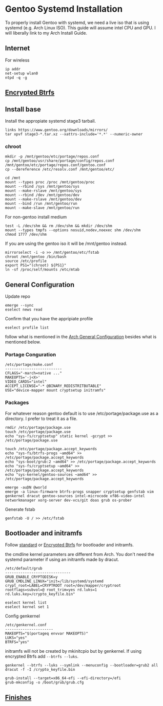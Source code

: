 # Gentoo Systemd Installation

To properly install Gentoo with systemd, we need a live iso that is using systemd (e.g. Arch Linux ISO). This guide will assume intel CPU and GPU. I will liberally link to my Arch Install Guide.

## Internet
For wireless


```
ip addr
net-setup wlan0
ntpd -q -g
```

## [Encrypted Btrfs](https://github.com/EdvinAlvarado/configs/blob/master/Arch/Encrypted%20Btrfs.md)

## Install base
Install the appropiate systemd stage3 tarball.
```
links https://www.gentoo.org/downloads/mirrors/
tar xpvf stage3-*.tar.xz --xattrs-include='*.*' --numeric-owner
```

### chroot
```
mkdir -p /mnt/gentoo/etc/portage/repos.conf
cp /mnt/gentoo/usr/share/portage/config/repos.conf /mnt/gentoo/etc/portage/repos.conf/gentoo.conf
cp --dereference /etc/resolv.conf /mnt/gentoo/etc/
```

```
cd /mnt
mount --types proc /proc /mnt/gentoo/proc
mount --rbind /sys /mnt/gentoo/sys
mount --make-rslave /mnt/gentoo/sys
mount --rbind /dev /mnt/gentoo/dev
mount --make-rslave /mnt/gentoo/dev
mount --bind /run /mnt/gentoo/run
mount --make-slave /mnt/gentoo/run
```

For non-gentoo install medium
```
test -L /dev/shm && rm /dev/shm && mkdir /dev/shm
mount --types tmpfs --options nosuid,nodev,noexec shm /dev/shm
chmod 1777 /dev/shm
```
If you are using the gentoo iso it will be /mnt/gentoo instead.
```
mirrorselect -i -o >> /mnt/gentoo/etc/fstab
chroot /mnt/gentoo /bin/bash
source /etc/profile
export PS1="(chroot) ${PS1}"
ln -sf /proc/self/mounts /etc/mtab
```

## General Configuration
Update repo
```
emerge --sync
eselect news read
```

Confirm that you have the appripiate profile
```
eselect profile list
```

follow what is mentioned in the [Arch General Configuration](https://github.com/EdvinAlvarado/configs/blob/master/Arch/install.md#general-configuration) besides what is mentioned below.

### Portage Conguration
```
/etc/portage/make.conf
--------------------------
CFLAGS="-march=native ..."
MAKEOPTS='-j<X>'
VIDEO_CARDS="intel"
ACCEPT_LICENSE="-* @BINARY_REDISTRITBUTABLE"
USE="device-mapper mount cryptsetup initramfs"
```

### Packages
For whatever reason gentoo default is to use /etc/portage/package.use as a directory. I prefer to treat it as a file.
```
rmdir /etc/portage/package.use
touch /etc/portage/package.use
echo "sys-fs/cryptsetup" static kernel -gcrypt >> /etc/portage/package.use
```

```
touch /etc/portage/package.accept_keywords
echo "sys-fs/btrfs-progs ~amd64" >> /etc/portage/package.accept_keywords
echo "sys-boot/grub:2 ~amd64" >> /etc/portage/package.accept_keywords
echo "sys-fs/cryptsetup ~amd64" >> /etc/portage/package.accept_keywords
echo "sys-kernel/gentoo-sources ~amd64" >> /etc/portage/package.accept_keywords
```

```
emerge -auDN @world
emerge -a linux-firmware btrfs-progs snapper cryptsetup genfstab vim genkernel dracut gentoo-sources intel-microcode xf86-video-intel networkmanager xorg-server dev-vcs/git doas grub os-prober
```

Generate fstab
```
genfstab -U / >> /etc/fstab
```


## Bootloader and initramfs

Follow [standard](https://github.com/EdvinAlvarado/configs/blob/master/Arch/install.md#general-configuration) or [Encrypted Btrfs](https://github.com/EdvinAlvarado/configs/blob/master/Arch/Encrypted%20Btrfs.md#configure-mkinitcpio) for bootloader and initramfs.

the cmdline kernel parameters are different from Arch. You don't need the systemd parameter if using an initramfs made by dracut.
```
/etc/default/grub
------------------------------
GRUB_ENABLE_CRYPTODISK=y
GRUB_CMDLINE_LINUX="init=/lib/systemd/systemd crypt_root=LABEL=CRYPTROOT root=/dev/mapper/cryptroot rootflags=subvol=@ root_trim=yes rd.luks=1 rd.luks.key=/crypto_keyfile.bin"
```

```
eselect kernel list
eselect kernel set 1
```

Config genkernel
```
/etc/genkernel.conf
----------------------
MAKEOPTS="$(portageq envvar MAKEOPTS)"
LUKS="yes"
BTRFS="yes"
```

initramfs will not be created by mkinitcpio but by genkernel. If using encrypted Btrfs add ```--btrfs --luks```.
```
genkernel --btrfs --luks --symlink --menuconfig --bootloader=grub2 all
dracut -f -I /crypto_keyfile.bin
```

```
grub-install --target=x86_64-efi --efi-directory=/efi
grub-mkconfig -o /boot/grub/grub.cfg
```


## [Finishes](https://github.com/EdvinAlvarado/configs/blob/master/Arch/install.md#networkmanager)
